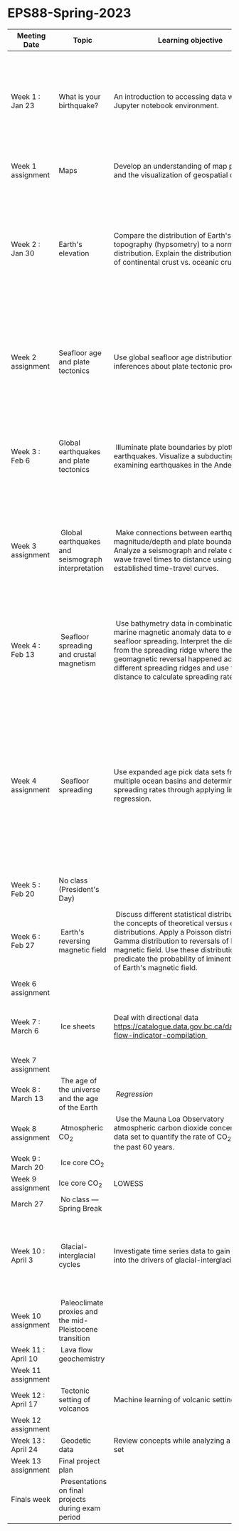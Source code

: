 # EPS88-Spring-2023

| Meeting Date | Topic | Learning objective | Technical skills |
| --- | --- | --- | --- |
| Week 1 : Jan 23 | What is your birthquake? | An introduction to accessing data within the Jupyter notebook environment. | *Accessing data through the USGS API within a Jupyter notebook* Use Python code within a Jupyter notebook to access an online API to pull in tabular data. |
| Week 1 assignment | Maps | Develop an understanding of map projects and the visualization of geospatial data. | Learn to generate maps in `cartopy` and to plot locations. |
| Week 2 : Jan 30 | Earth's elevation | Compare the distribution of Earth's topography (hypsometry) to a normal distribution. Explain the distribution in terms of continental crust vs. oceanic crust density. | *Simple statistics and data visualization.* Use `numpy` to load data and do simple statistical calculations such as `np.mean`. Use `matplotlib` and `cartopy` to make plots and data visualizations |
| Week 2 assignment | Seafloor age and plate tectonics | Use global seafloor age distribution to make inferences about plate tectonic processes. | *Data wrangling and visualization.* Get further introduced to the `pandas` library. Use the same `matplotlib` and `cartopy` functions as in-class during Week 1. |
| Week 3 : Feb 6 | Global earthquakes and plate tectonics | Illuminate plate boundaries by plotting global earthquakes. Visualize a subducting plate by examining earthquakes in the Andes. | *Data wrangling and visualization.* Continue use of the `pandas` library as well as `matplotlib` and `cartopy` functions. |
| Week 3 assignment | Global earthquakes and seismograph interpretation | Make connections between earthquake magnitude/depth and plate boundary type. Analyze a seismograph and relate differential wave travel times to distance using established time-travel curves. | *Data wrangling and visualization.* Access a public database to download data. Continue use of the `pandas` library as well as `matplotlib` and `cartopy` functions. |
| Week 4 : Feb 13 | Seafloor spreading and crustal magnetism | Use bathymetry data in combination with marine magnetic anomaly data to evaluate seafloor spreading. Interpret the distance from the spreading ridge where the last geomagnetic reversal happened across different spreading ridges and use this distance to calculate spreading rate. | *Data filtering and detrending* Indexing, filtering and cleaning data using `pandas`. Declare a function to detrend and filter magnetic anomaly data. |
| Week 4 assignment | Seafloor spreading | Use expanded age pick data sets from multiple ocean basins and determine seafloor spreading rates through applying linear regression. | *Correlation and regression* Use the `numpy` `polyfit` function to develop linear least-squares regressions for data and the `polyval` data to use these regressions to model a process for two sets of measurements. Use the `scipy` `stats.linregress` function to calculate related summary parameters. | 
| Week 5 : Feb 20 |	No class (President's Day)	| 	 
| Week 6 : Feb 27	| Earth's reversing magnetic field	| Discuss different statistical distributions and the concepts of theoretical versus empirical distributions. Apply a Poisson distribution and Gamma distribution to reversals of Earth's magnetic field. Use these distributions to predicate the probability of iminent reversal of Earth's magnetic field. | *Monte Carlo simulation* Use the module `numpy.random` to generate examples of simulated data sets.
| Week 6 assignment	|
| Week 7 : March 6	| Ice sheets |	Deal with directional data https://catalogue.data.gov.bc.ca/dataset/ice-flow-indicator-compilation |	Utilize bootstrap resampling to evaluate different directional populations |
| Week 7 assignment	|
| Week 8 : March 13	| The age of the universe and the age of the Earth |	 *Regression* 
| Week 8 assignment | Atmospheric CO<sub>2</sub> | Use the Mauna Loa Observatory atmospheric carbon dioxide concentration data set to quantify the rate of CO<sub>2</sub> rise over the past 60 years. |
| Week 9 : March 20	| Ice core CO<sub>2</sub> | 	
| Week 9 assignment | Ice core CO<sub>2</sub> | LOWESS |	
| March 27 | No class — Spring Break	 	
| Week 10 : April 3	| Glacial-interglacial cycles | Investigate time series data to gain insight into the drivers of glacial-interglacial cycles | *Conduct spectral analysis* Use tools within the `scipy` package in order to calculate power spectral density from time series data |
| Week 10 assignment	| Paleoclimate proxies and the mid-Pleistocene transition |
| Week 11 : April 10	| Lava flow geochemistry |
| Week 11 assignment	| 
| Week 12 : April 17	| Tectonic setting of volcanos | Machine learning of volcanic setting
| Week 12 assignment	|
| Week 13 : April 24	| Geodetic data | Review concepts while analyzing a GPS data set |
| Week 13 assignment	| Final project plan |
| Finals week	| Presentations on final projects during exam period |
